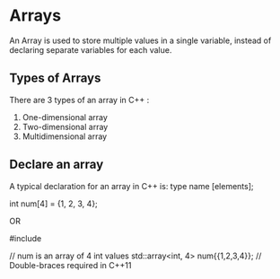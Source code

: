 # Arrays

An Array is used to store multiple values in a single variable, instead of declaring separate variables for each value.

## Types of Arrays

There are 3 types of an array in C++ :

 1. One-dimensional array
 2. Two-dimensional array
 3. Multidimensional array

## Declare an array

A typical declaration for an array in C++ is:
type name [elements];

int num[4] = {1, 2, 3, 4};

OR

#include <array>

// num is an array of 4 int values
std::array<int, 4> num{{1,2,3,4}}; // Double-braces required in C++11
